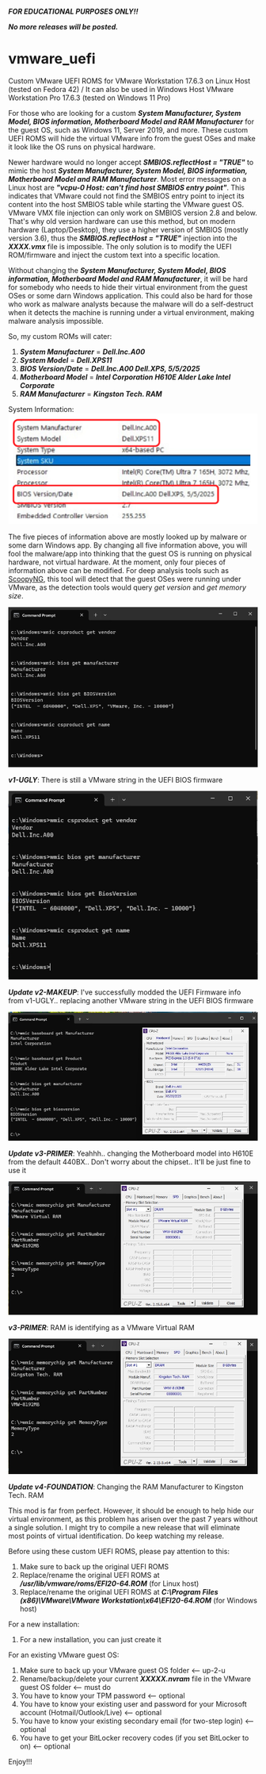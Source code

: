 ***FOR EDUCATIONAL PURPOSES ONLY!!***

***No more releases will be posted.***


































# vmware_uefi
Custom VMware UEFI ROMS for VMware Workstation 17.6.3 on Linux Host (tested on Fedora 42) / It can also be used in Windows Host VMware Workstation Pro 17.6.3 (tested on Windows 11 Pro)

For those who are looking for a custom ***System Manufacturer, System Model, BIOS information, Motherboard Model and RAM Manufacturer*** for the guest OS, such as Windows 11, Server 2019, and more.
These custom UEFI ROMS will hide the virtual VMware info from the guest OSes and make it look like the OS runs on physical hardware.

Newer hardware would no longer accept ***SMBIOS.reflectHost = "TRUE"*** to mimic the host ***System Manufacturer, System Model, BIOS information, Motherboard Model and RAM Manufacturer***. 
Most error messages on a Linux host are ***"vcpu-0 Host: can't find host SMBIOS entry point"***. This indicates that VMware could not find the SMBIOS entry point to inject its content into the host SMBIOS table while starting the VMware guest OS. 
VMware VMX file injection can only work on SMBIOS version 2.8 and below. That's why old version hardware can use this method, but on modern hardware (Laptop/Desktop), they use a higher version of SMBIOS (mostly version 3.6), thus the ***SMBIOS.reflectHost = "TRUE"*** injection into the ***XXXX.vmx*** file is impossible. The only solution is to modify the UEFI ROM/firmware and inject the custom text into a specific location.

Without changing the ***System Manufacturer, System Model, BIOS information, Motherboard Model and RAM Manufacturer***, it will be hard for somebody who needs to hide their virtual environment from the guest OSes or some darn Windows application.
This could also be hard for those who work as malware analysts because the malware will do a self-destruct when it detects the machine is running under a virtual environment, making malware analysis impossible.

So, my custom ROMs will cater:
1. ***System Manufacturer*** = ***Dell.Inc.A00***
2. ***System Model*** = ***Dell.XPS11***
3. ***BIOS Version/Date*** = ***Dell.Inc.A00 Dell.XPS, 5/5/2025***
4. ***Motherboard Model*** = ***Intel Corporation H610E Alder Lake Intel Corporate***
5. ***RAM Manufacturer*** = ***Kingston Tech. RAM***

System Information:
![System Information](https://raw.githubusercontent.com/jimbet/vmware_uefi/refs/heads/main/sys-info-grab.png)

The five pieces of information above are mostly looked up by malware or some darn Windows app.
By changing all five information above, you will fool the malware/app into thinking that the guest OS is running on physical hardware, not virtual hardware.
At the moment, only four pieces of information above can be modified. For deep analysis tools such as [ScoopyNG](https://www.trapkit.de/tools/scoopyng/), this tool will detect that the guest OSes were running under VMware, as the detection tools would query _get version_ and _get memory size_.

![WMIC Command v1-UGLY](https://raw.githubusercontent.com/jimbet/vmware_uefi/refs/heads/main/wmic-1.jpg)

***v1-UGLY***: There is still a VMware string in the UEFI BIOS firmware


![WMIC Command v2-MAKEUP](https://raw.githubusercontent.com/jimbet/vmware_uefi/refs/heads/main/wmic-2.jpg)

***Update v2-MAKEUP***: I've successfully modded the UEFI Firmware info from v1-UGLY.. replacing another VMware string in the UEFI BIOS firmware


![mboard-v1](https://raw.githubusercontent.com/jimbet/vmware_uefi/refs/heads/main/mboad-v1.jpg)

***Update v3-PRIMER***: Yeahhh.. changing the Motherboard model into H610E from the default 440BX.. Don't worry about the chipset.. It'll be just fine to use it



![RAM-v1](https://raw.githubusercontent.com/jimbet/vmware_uefi/refs/heads/main/RAM-VM-v1.jpg)

***v3-PRIMER***: RAM is identifying as a VMware Virtual RAM



![RAM-v2](https://raw.githubusercontent.com/jimbet/vmware_uefi/refs/heads/main/RAM-VM-v2.jpg)

***Update v4-FOUNDATION***: Changing the RAM Manufacturer to Kingston Tech. RAM


This mod is far from perfect. However, it should be enough to help hide our virtual environment, as this problem has arisen over the past 7 years without a single solution.
I might try to compile a new release that will eliminate most points of virtual identification. Do keep watching my release.

Before using these custom UEFI ROMS, please pay attention to this:

1. Make sure to back up the original UEFI ROMS
2. Replace/rename the original UEFI ROMS at ***/usr/lib/vmware/roms/EFI20-64.ROM*** (for Linux host)
3. Replace/rename the original UEFI ROMS at ***C:\Program Files (x86)\VMware\VMware Workstation\x64\EFI20-64.ROM*** (for Windows host)

For a new installation:
1. For a new installation, you can just create it

For an existing VMware guest OS:
1. Make sure to back up your VMware guest OS folder <-- up-2-u
2. Rename/backup/delete your current ***XXXXX.nvram*** file in the VMware guest OS folder <-- must do
3. You have to know your TPM password <-- optional
4. You have to know your existing user and password for your Microsoft account (Hotmail/Outlook/Live) <-- optional
5. You have to know your existing secondary email (for two-step login) <-- optional
6. You have to get your BitLocker recovery codes (if you set BitLocker to on) <-- optional

Enjoy!!!

